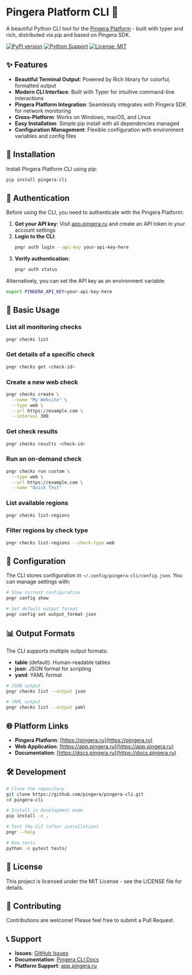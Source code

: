
# Pingera Platform CLI 🚀

A beautiful Python CLI tool for the [Pingera Platform](https://pingera.ru) - built with typer and rich, distributed via pip and based on Pingera SDK.

[![PyPI version](https://badge.fury.io/py/pingera-cli.svg)](https://badge.fury.io/py/pingera-cli)
[![Python Support](https://img.shields.io/pypi/pyversions/pingera-cli.svg)](https://pypi.org/project/pingera-cli/)
[![License: MIT](https://img.shields.io/badge/License-MIT-yellow.svg)](https://opensource.org/licenses/MIT)

## ✨ Features

- **Beautiful Terminal Output**: Powered by Rich library for colorful, formatted output
- **Modern CLI Interface**: Built with Typer for intuitive command-line interactions  
- **Pingera Platform Integration**: Seamlessly integrates with Pingera SDK for network monitoring
- **Cross-Platform**: Works on Windows, macOS, and Linux
- **Easy Installation**: Simple pip install with all dependencies managed
- **Configuration Management**: Flexible configuration with environment variables and config files

## 🚀 Installation

Install Pingera Platform CLI using pip:

```bash
pip install pingera-cli
```

## 🔐 Authentication

Before using the CLI, you need to authenticate with the Pingera Platform:

1. **Get your API key**: Visit [app.pingera.ru](https://app.pingera.ru) and create an API token in your account settings
2. **Login to the CLI**:
   ```bash
   pngr auth login --api-key your-api-key-here
   ```
3. **Verify authentication**:
   ```bash
   pngr auth status
   ```

Alternatively, you can set the API key as an environment variable:
```bash
export PINGERA_API_KEY=your-api-key-here
```

## 📖 Basic Usage

### List all monitoring checks
```bash
pngr checks list
```

### Get details of a specific check
```bash
pngr checks get <check-id>
```

### Create a new web check
```bash
pngr checks create \
  --name "My Website" \
  --type web \
  --url https://example.com \
  --interval 300
```

### Get check results
```bash
pngr checks results <check-id>
```

### Run an on-demand check
```bash
pngr checks run custom \
  --type web \
  --url https://example.com \
  --name "Quick Test"
```

### List available regions
```bash
pngr checks list-regions
```

### Filter regions by check type
```bash
pngr checks list-regions --check-type web
```

## 🔧 Configuration

The CLI stores configuration in `~/.config/pingera-cli/config.json`. You can manage settings with:

```bash
# Show current configuration
pngr config show

# Set default output format
pngr config set output_format json
```

## 📊 Output Formats

The CLI supports multiple output formats:

- **table** (default): Human-readable tables
- **json**: JSON format for scripting
- **yaml**: YAML format

```bash
# JSON output
pngr checks list --output json

# YAML output  
pngr checks list --output yaml
```

## 🌐 Platform Links

- **Pingera Platform**: [https://pingera.ru](https://pingera.ru)
- **Web Application**: [https://app.pingera.ru](https://app.pingera.ru)
- **Documentation**: [https://docs.pingera.ru](https://docs.pingera.ru)

## 🛠️ Development

```bash
# Clone the repository
git clone https://github.com/pingera/pingera-cli.git
cd pingera-cli

# Install in development mode
pip install -e .

# Test the CLI (after installation)
pngr --help

# Run tests
python -m pytest tests/
```

## 📝 License

This project is licensed under the MIT License - see the LICENSE file for details.

## 🤝 Contributing

Contributions are welcome! Please feel free to submit a Pull Request.

## 📞 Support

- **Issues**: [GitHub Issues](https://github.com/pingera/pingera-cli/issues)
- **Documentation**: [Pingera CLI Docs](https://docs.pingera.ru/devs/cli)
- **Platform Support**: [app.pingera.ru](https://app.pingera.ru)
